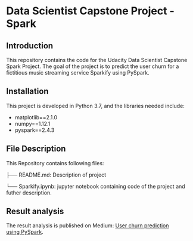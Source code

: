 # Data Scientist Capstone Project - Spark

## Introduction

This repository contains the code for the Udacity Data Scientist Capstone Spark Project. The goal of the project is to predict the user churn for a fictitious music streaming service Sparkify using PySpark.

## Installation
This project is developed in Python 3.7, and the libraries needed include:

* matplotlib==2.1.0
* numpy==1.12.1
* pyspark==2.4.3

## File Description

This Repository contains following files:

├── README.md: Description of project 

└── Sparkify.ipynb: jupyter notebook containing code of the project and futher description.


## Result analysis

The result analysis is published on Medium: [User churn prediction using PySpark](https://medium.com/@anja.svsh1/user-churn-prediction-using-pyspark-f6077b5cc75a).
